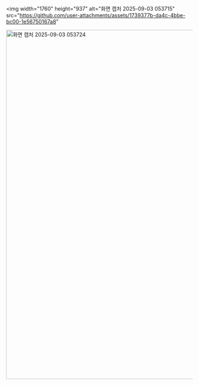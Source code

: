 <img width="1760" height="937" alt="화면 캡처 2025-09-03 053715" src="https://github.com/user-attachments/assets/1739377b-da4c-4bbe-bc00-1e56750167a8" 

<img width="1844" height="945" alt="화면 캡처 2025-09-03 053724" src="https://github.com/user-attachments/assets/62f362bc-db6e-4c35-8a75-40f7734e9610" />



